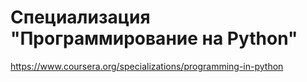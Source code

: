 # Специализация "Программирование на Python"
https://www.coursera.org/specializations/programming-in-python
